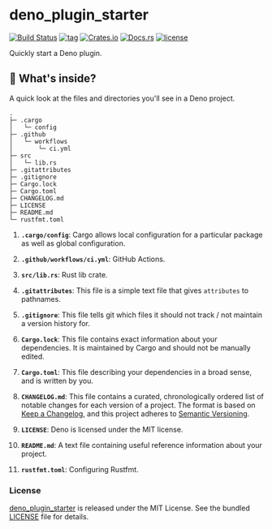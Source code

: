# deno_plugin_starter

[![Build Status](https://github.com/justjavac/deno_plugin_starter/workflows/ci/badge.svg?branch=master)](https://github.com/justjavac/deno_plugin_starter/actions)
[![tag](https://img.shields.io/github/release/justjavac/deno_plugin_starter)](https://github.com/justjavac/deno_plugin_starter/releases)
[![Crates.io](https://img.shields.io/crates/v/deno_plguin_starter)](https://crates.io/crates/deno_plguin_starter)
[![Docs.rs](https://docs.rs/deno_plguin_starter/badge.svg)](https://docs.rs/deno_plguin_starter)
[![license](https://img.shields.io/github/license/justjavac/deno_plugin_starter)](https://github.com/justjavac/deno_plugin_starter/blob/master/LICENSE)

Quickly start a Deno plugin.

## 🧐 What's inside?

A quick look at the files and directories you'll see in a Deno project.

    .
    ├─ .cargo
    │   └─ config
    ├─ .github
    │   └─ workflows
    │       └─ ci.yml
    ├─ src
    │   └─ lib.rs
    ├─ .gitattributes
    ├─ .gitignore
    ├─ Cargo.lock
    ├─ Cargo.toml
    ├─ CHANGELOG.md
    ├─ LICENSE
    ├─ README.md
    └─ rustfmt.toml

1.  **`.cargo/config`**: Cargo allows local configuration for a particular package as well as global configuration.

1.  **`.github/workflows/ci.yml`**: GitHub Actions.

1. **`src/lib.rs`**: Rust lib crate.

1.  **`.gitattributes`**: This file is a simple text file that gives `attributes` to pathnames.

1.  **`.gitignore`**: This file tells git which files it should not track / not maintain a version history for.

1.  **`Cargo.lock`**: This file contains exact information about your dependencies. It is maintained by Cargo and should not be manually edited.

1.  **`Cargo.toml`**: This file describing your dependencies in a broad sense, and is written by you.

1.  **`CHANGELOG.md`**: This file contains a curated, chronologically ordered list of notable changes for each version of a project. The format is based on [Keep a Changelog](https://keepachangelog.com/en/1.0.0/),
    and this project adheres to [Semantic Versioning](https://semver.org/spec/v2.0.0.html).

1.  **`LICENSE`**: Deno is licensed under the MIT license.

1.  **`README.md`**: A text file containing useful reference information about your project.

1.  **`rustfmt.toml`**: Configuring Rustfmt.

### License

[deno_plugin_starter](https://github.com/justjavac/deno_plugin_starter) is released under the MIT License. See the bundled [LICENSE](./LICENSE) file for details.

